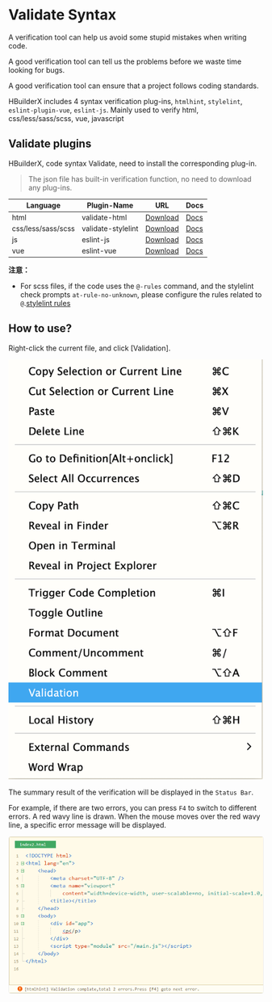 # Validate Syntax

A verification tool can help us avoid some stupid mistakes when writing code.

A good verification tool can tell us the problems before we waste time looking for bugs.

A good verification tool can ensure that a project follows coding standards.

HBuilderX includes 4 syntax verification plug-ins, `htmlhint`, `stylelint`,` eslint-plugin-vue`, `eslint-js`. Mainly used to verify html, css/less/sass/scss, vue, javascript


## Validate plugins

HBuilderX, code syntax Validate, need to install the corresponding plug-in.

> The json file has built-in verification function, no need to download any plug-ins.

|Language			|Plugin-Name			|URL																|Docs											|
|--				|--					|--																		|--													|
|html			|validate-html		|[Download](https://ext.dcloud.net.cn/plugin?name=validate-html)		|[Docs](/Tutorial/extension/validate-html)		|
|css/less/sass/scss	|validate-stylelint	| [Download](https://ext.dcloud.net.cn/plugin?name=validate-stylelint)	|[Docs](/Tutorial/extension/validate-stylelint)	|
|js				|eslint-js			|[Download](https://ext.dcloud.net.cn/plugin?name=eslint-js)			|[Docs](/Tutorial/extension/eslint-js)			|
|vue			|eslint-vue			|[Download](https://ext.dcloud.net.cn/plugin?name=eslint-vue)			|[Docs](/Tutorial/extension/eslint-vue)			|

**注意：**
- For scss files, if the code uses the `@-rules` command, and the stylelint check prompts `at-rule-no-unknown`, please configure the rules related to `@`.[stylelint rules](http://stylelint.cn/user-guide/rules/#at-rule)

## How to use?

Right-click the current file, and click [Validation].

<img src="/static/snapshots/tutorial/validate/right_menu_en.png" class="hd-img" />

The summary result of the verification will be displayed in the `Status Bar`.

For example, if there are two errors, you can press `F4` to switch to different errors. A red wavy line is drawn. When the mouse moves over the red wavy line, a specific error message will be displayed.

<img src="/static/snapshots/started_tutorial/plugins-syntax-check-01_en.png" style="zoom: 90%;border:1px solid #eee;border-radius: 5px;" />
